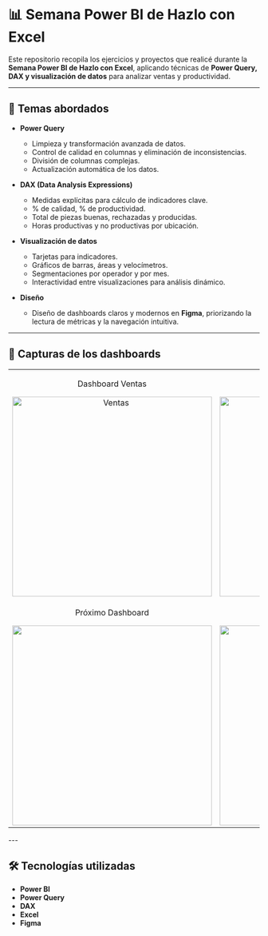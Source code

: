 # 📊 Semana Power BI de Hazlo con Excel

Este repositorio recopila los ejercicios y proyectos que realicé durante la **Semana Power BI de Hazlo con Excel**, aplicando técnicas de **Power Query, DAX y visualización de datos** para analizar ventas y productividad.

---

## 🚀 Temas abordados

- **Power Query**
  - Limpieza y transformación avanzada de datos.
  - Control de calidad en columnas y eliminación de inconsistencias.
  - División de columnas complejas.
  - Actualización automática de los datos.

- **DAX (Data Analysis Expressions)**
  - Medidas explícitas para cálculo de indicadores clave.
  - % de calidad, % de productividad.
  - Total de piezas buenas, rechazadas y producidas.
  - Horas productivas y no productivas por ubicación.
  
- **Visualización de datos**
  - Tarjetas para indicadores.
  - Gráficos de barras, áreas y velocímetros.
  - Segmentaciones por operador y por mes.
  - Interactividad entre visualizaciones para análisis dinámico.
  
- **Diseño**
  - Diseño de dashboards claros y modernos en **Figma**, priorizando la lectura de métricas y la navegación intuitiva.

---

## 📸 Capturas de los dashboards

<table>
  <tr>
    <td style="text-align:center;">
      <p>Dashboard Ventas</p>
      <img width="400" alt="Ventas" src="https://github.com/user-attachments/assets/4bc3f558-534c-4e44-b631-296b04136d83" />
    </td>
    <td style="text-align:center;">
      <p>Dashboard Productividad</p>
      <img width="400" alt="Productividad" src="https://github.com/user-attachments/assets/450a5fc7-7b86-438d-b568-f39c8f1f6611" />
    </td>
  </tr>
  <tr>
    <td style="text-align:center;">
      <p>Próximo Dashboard</p>
      <img width="400" alt="" src="" />
    </td>
    <td style="text-align:center;">
      <p>Próximo Dashboard</p>
      <img width="400" alt="" src="" />
    </td>
  </tr>
</table>
---

## 🛠️ Tecnologías utilizadas

- **Power BI**  
- **Power Query**  
- **DAX**  
- **Excel**  
- **Figma**  
